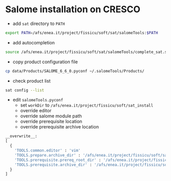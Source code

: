 Salome installation on CRESCO
=============================

* add `sat` directory to `PATH`

```bash
export PATH=/afs/enea.it/project/fissicu/soft/sat/salomeTools:$PATH
```

* add autocompletion

```bash
source /afs/enea.it/project/fissicu/soft/sat/salomeTools/complete_sat.sh
```

* copy product configuration file

```bash
cp data/Products/SALOME_6_6_0.pyconf ~/.salomeTools/Products/
```

* check product list

```bash
sat config --list
```

* edit `salomeTools.pyconf`
	* set `workDir` to `/afs/enea.it/project/fissicu/soft/sat_install`
	* override editor
    * override salome module path
    * override prerequisite location
    * override prerequisite archive location

```python
__overwrite__:
[
  {
    'TOOLS.common.editor' : 'vim'
    'TOOLS.prepare.archive_dir' : '/afs/enea.it/project/fissicu/soft/sat/ARCHIVES'
    'TOOLS.prerequisite.prereq_root_dir' : '/afs/enea.it/project/fissicu/soft/sat/PREREQUISITE'
    'TOOLS.prerequisite.archive_dir' : '/afs/enea.it/project/fissicu/soft/sat/PREREQUISITES/SOURCES'
  }
]
```
